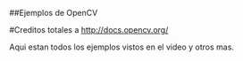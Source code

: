 ##Ejemplos de OpenCV

#Creditos totales a http://docs.opencv.org/

Aqui estan todos los ejemplos vistos en el video y otros mas.

